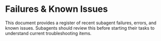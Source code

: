 # Failures & Known Issues

This document provides a register of recent subagent failures, errors, and known issues.
Subagents should review this before starting their tasks to understand current troubleshooting items.
